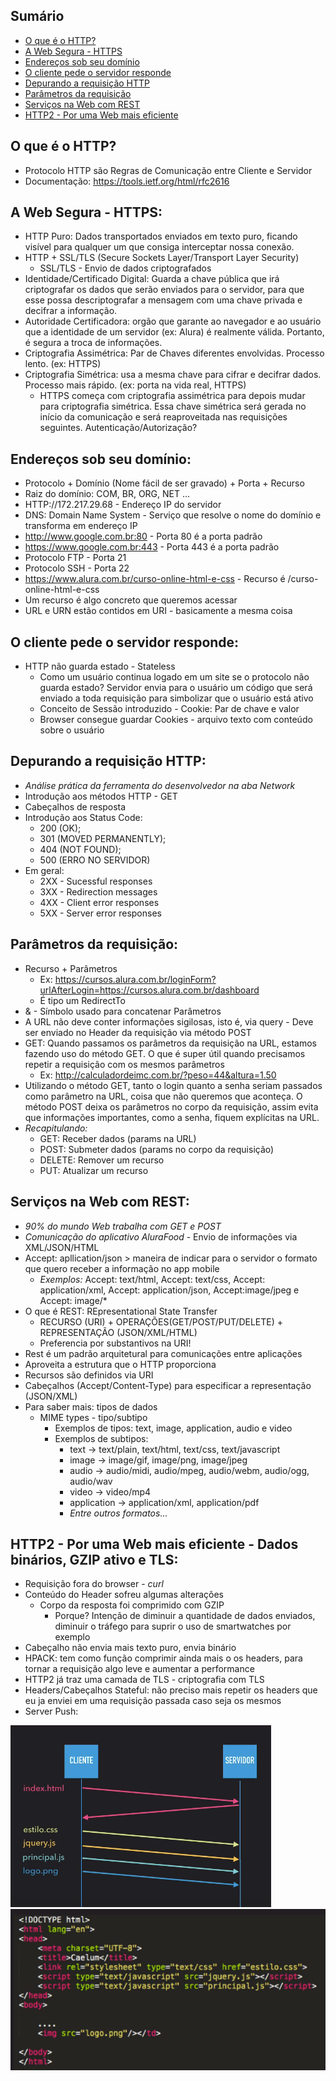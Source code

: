 ## Sumário

- [O que é o HTTP?](#o-que-é-o-http)
- [A Web Segura - HTTPS](#a-web-segura---https)
- [Endereços sob seu domínio](#endereços-sob-seu-domínio)
- [O cliente pede o servidor responde](#o-cliente-pede-o-servidor-responde)
- [Depurando a requisição HTTP](#depurando-a-requisição-http)
- [Parâmetros da requisição](#parâmetros-da-requisição)
- [Serviços na Web com REST](#serviços-na-web-com-rest)
- [HTTP2 - Por uma Web mais eficiente](#http2---por-uma-web-mais-eficiente---dados-binários-gzip-ativo-e-tls)

## O que é o HTTP?
- Protocolo HTTP são Regras de Comunicação entre Cliente e Servidor
- Documentação: https://tools.ietf.org/html/rfc2616

## A Web Segura - HTTPS:
- HTTP Puro: Dados transportados enviados em texto puro, ficando visível para qualquer um que consiga interceptar nossa conexão.
- HTTP + SSL/TLS (Secure Sockets Layer/Transport Layer Security)
  - SSL/TLS - Envio de dados criptografados
- Identidade/Certificado Digital: Guarda a chave pública que irá criptografar os dados que serão enviados para o servidor, para que esse possa descriptografar a mensagem com uma chave privada e decifrar a informação. 
- Autoridade Certificadora: orgão que garante ao navegador e ao usuário que a identidade de um servidor (ex: Alura) é realmente válida. Portanto, é segura a troca de informações.
- Criptografia Assimétrica: Par de Chaves diferentes envolvidas. Processo lento. (ex: HTTPS)
- Criptografia Simétrica: usa a mesma chave para cifrar e decifrar dados. Processo mais rápido. (ex: porta na vida real, HTTPS)
  - HTTPS começa com criptografia assimétrica para depois mudar para criptografia simétrica. Essa chave simétrica será gerada no início da comunicação e será reaproveitada nas requisições seguintes. Autenticação/Autorização?

## Endereços sob seu domínio:
- Protocolo + Domínio (Nome fácil de ser gravado) + Porta + Recurso
- Raiz do domínio: COM, BR, ORG, NET ...
- HTTP://172.217.29.68 - Endereço IP do servidor
- DNS: Domain Name System - Serviço que resolve o nome do domínio e transforma em endereço IP
- http://www.google.com.br:80 - Porta 80 é a porta padrão
- https://www.google.com.br:443 - Porta 443 é a porta padrão
- Protocolo FTP - Porta 21
- Protocolo SSH - Porta 22
- https://www.alura.com.br/curso-online-html-e-css - Recurso é /curso-online-html-e-css
- Um recurso é algo concreto que queremos acessar
- URL e URN estão contidos em URI - basicamente a mesma coisa

 ## O cliente pede o servidor responde:
 - HTTP não guarda estado - Stateless
   - Como um usuário continua logado em um site se o protocolo não guarda estado? Servidor envia para o usuário um código que será enviado a toda requisição para simbolizar que o usuário está ativo
   - Conceito de Sessão introduzido - Cookie: Par de chave e valor
   - Browser consegue guardar Cookies - arquivo texto com conteúdo sobre o usuário

## Depurando a requisição HTTP:
- *Análise prática da ferramenta do desenvolvedor na aba Network*
- Introdução aos métodos HTTP - GET
- Cabeçalhos de resposta
- Introdução aos Status Code: 
  - 200 (OK);
  - 301 (MOVED PERMANENTLY);
  - 404 (NOT FOUND);
  - 500 (ERRO NO SERVIDOR)
- Em geral:
  - 2XX - Sucessful responses
  - 3XX - Redirection messages
  - 4XX - Client error responses
  - 5XX - Server error responses

## Parâmetros da requisição:
- Recurso + Parâmetros
  - Ex: https://cursos.alura.com.br/loginForm?urlAfterLogin=https://cursos.alura.com.br/dashboard 
  - É tipo um RedirectTo
- & - Símbolo usado para concatenar Parâmetros
- A URL não deve conter informações sigilosas, isto é, via query - Deve ser enviado no Header da requisição via método POST
- GET: Quando passamos os parâmetros da requisição na URL, estamos fazendo uso do método GET. O que é super útil quando precisamos repetir a requisição com os mesmos parâmetros
  - Ex: http://calculadordeimc.com.br/?peso=44&altura=1.50
- Utilizando o método GET, tanto o login quanto a senha seriam passados como parâmetro na URL, coisa que não queremos que aconteça. O método POST deixa os parâmetros no corpo da requisição, assim evita que informações importantes, como a senha, fiquem explícitas na URL.
- *Recapitulando:*
  - GET: Receber dados (params na URL)
  - POST: Submeter dados (params no corpo da requisição)
  - DELETE: Remover um recurso
  - PUT: Atualizar um recurso

## Serviços na Web com REST:

- *90% do mundo Web trabalha com GET e POST*
- *Comunicação do aplicativo AluraFood* - Envio de informações via XML/JSON/HTML
- Accept: apllication/json > maneira de indicar para o servidor o formato que quero receber a informação no app mobile
  - *Exemplos:* Accept: text/html, Accept: text/css, Accept: application/xml, Accept: application/json, Accept:image/jpeg e Accept: image/*
- O que é REST: REpresentational State Transfer
  - RECURSO (URI) + OPERAÇÕES(GET/POST/PUT/DELETE) + REPRESENTAÇÃO (JSON/XML/HTML)
  - Preferencia por substantivos na URI!
- Rest é um padrão arquitetural para comunicações entre aplicações
- Aproveita a estrutura que o HTTP proporciona
- Recursos são definidos via URI
- Cabeçalhos (Accept/Content-Type) para especificar a representação (JSON/XML)
- Para saber mais: tipos de dados
  - MIME types - tipo/subtipo
    - Exemplos de tipos: text, image, application, audio e video
    - Exemplos de subtipos:
      - text -> text/plain, text/html, text/css, text/javascript
      - image -> image/gif, image/png, image/jpeg
      - audio -> audio/midi, audio/mpeg, audio/webm, audio/ogg, audio/wav
      - video -> video/mp4
      - application -> application/xml,  application/pdf
      - *Entre outros formatos...*
## HTTP2 - Por uma Web mais eficiente - Dados binários, GZIP ativo e TLS:
- Requisição fora do browser - *curl*
- Conteúdo do Header sofreu algumas alterações
  - Corpo da resposta foi comprimido com GZIP
    - Porque? Intenção de diminuir a quantidade de dados enviados, diminuir o tráfego para suprir o uso de smartwatches por exemplo
- Cabeçalho não envia mais texto puro, envia binário
- HPACK: tem como função comprimir ainda mais o os headers, para tornar a requisição algo leve e aumentar a performance
- HTTP2 já traz uma camada de TLS - criptografia com TLS
- Headers/Cabeçalhos Stateful: não preciso mais repetir os headers que eu ja enviei em uma requisição passada caso seja os mesmos
- Server Push: 

<img src="1.PNG" alt="exemplo imagem">
<img src="2.PNG" alt="exemplo imagem">